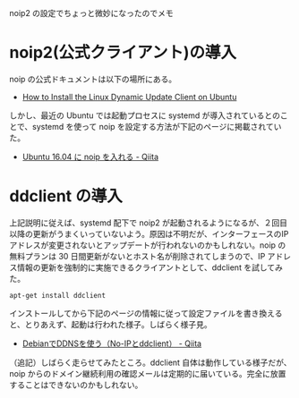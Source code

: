 noip2 の設定でちょっと微妙になったのでメモ

# noip2(公式クライアント)の導入

noip の公式ドキュメントは以下の場所にある。

- [How to Install the Linux Dynamic Update Client on Ubuntu](http://www.noip.com/support/knowledgebase/installing-the-linux-dynamic-update-client-on-ubuntu/)

しかし、最近の Ubuntu では起動プロセスに systemd が導入されているとのことで、systemd を使って noip を設定する方法が下記のページに掲載されていた。

- [Ubuntu 16.04 に noip を入れる - Qiita](https://qiita.com/ikeyasu/items/96e2ff8594ae1f8beeab)

# ddclient の導入

上記説明に従えば、systemd 配下で noip2 が起動されるようになるが、２回目以降の更新がうまくいっていないよう。原因は不明だが、インターフェースのIPアドレスが変更されないとアップデートが行われないのかもしれない。noip の無料プランは 30 日間更新がないとホスト名が削除されてしまうので、IP アドレス情報の更新を強制的に実施できるクライアントとして、ddclient を試してみた。

    apt-get install ddclient

インストールしてから下記のページの情報に従って設定ファイルを書き換えると、とりあえず、起動は行われた様子。しばらく様子見。

- [DebianでDDNSを使う（No-IPとddclient） - Qiita](https://qiita.com/juze9/items/745dbbb88ca3e081885b)


（追記）しばらく走らせてみたところ。ddclient 自体は動作している様子だが、noip からのドメイン継続利用の確認メールは定期的に届いている。完全に放置することはできないのかもしれない。




